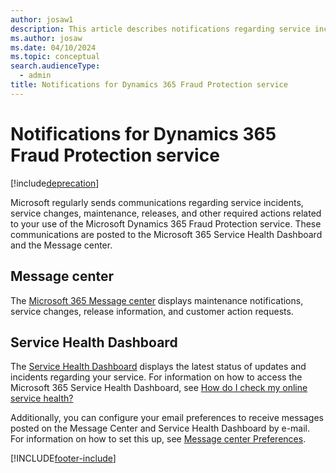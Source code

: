```yaml
---
author: josaw1
description: This article describes notifications regarding service incidents and other required actions related to the use of Microsoft Dynamics 365 Fraud Protection service.
ms.author: josaw
ms.date: 04/10/2024
ms.topic: conceptual
search.audienceType:
  - admin
title: Notifications for Dynamics 365 Fraud Protection service
---
```


# Notifications for Dynamics 365 Fraud Protection service

[!include[deprecation](includes/deprecation.md)]

Microsoft regularly sends communications regarding service incidents, service changes, maintenance, releases, and other required actions related to your use of the Microsoft Dynamics 365 Fraud Protection  service. These communications are posted to the Microsoft 365 Service Health Dashboard and the Message center.

## Message center

The [Microsoft 365 Message center](/office365/admin/manage/message-center?preserve-view=true&view=o365-worldwide) displays maintenance notifications, service changes, release information, and customer action requests.

## Service Health Dashboard

The [Service Health Dashboard](/office365/enterprise/view-service-health) displays the latest status of updates and incidents regarding your service. For information on how to access the Microsoft 365 Service Health Dashboard, see [How do I check my online service health?](/power-platform/admin/check-online-service-health)

Additionally, you can configure your email preferences to receive messages posted on the Message Center and Service Health Dashboard by e-mail. For information on how to set this up, see [Message center Preferences](/microsoft-365/admin/manage/message-center?preserve-view=true&view=o365-worldwide#preferences).



[!INCLUDE[footer-include](includes/footer-banner.md)]
